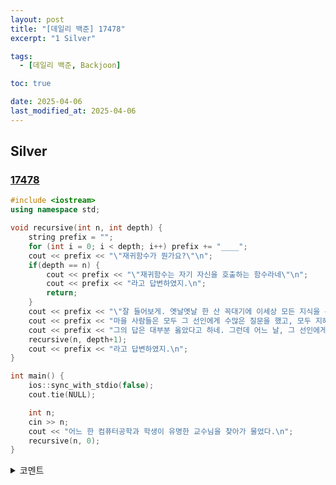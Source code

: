 ```yaml
---
layout: post
title: "[데일리 백준] 17478"
excerpt: "1 Silver"

tags:
  - [데일리 백준, Backjoon]

toc: true

date: 2025-04-06
last_modified_at: 2025-04-06
---
```

## Silver
### [17478][def]

```c++
#include <iostream>
using namespace std;

void recursive(int n, int depth) {
    string prefix = "";
    for (int i = 0; i < depth; i++) prefix += "____";
    cout << prefix << "\"재귀함수가 뭔가요?\"\n";
    if(depth == n) {
        cout << prefix << "\"재귀함수는 자기 자신을 호출하는 함수라네\"\n";
        cout << prefix << "라고 답변하였지.\n";
        return;
    }
    cout << prefix << "\"잘 들어보게. 옛날옛날 한 산 꼭대기에 이세상 모든 지식을 통달한 선인이 있었어.\n";
    cout << prefix << "마을 사람들은 모두 그 선인에게 수많은 질문을 했고, 모두 지혜롭게 대답해 주었지.\n";
    cout << prefix << "그의 답은 대부분 옳았다고 하네. 그런데 어느 날, 그 선인에게 한 선비가 찾아와서 물었어.\"\n";
    recursive(n, depth+1);
    cout << prefix << "라고 답변하였지.\n";
}

int main() {
    ios::sync_with_stdio(false);
    cout.tie(NULL);

    int n;
    cin >> n;
    cout << "어느 한 컴퓨터공학과 학생이 유명한 교수님을 찾아가 물었다.\n";
    recursive(n, 0);
}
```

<details>
<summary>코멘트</summary>
<div markdown="1">

- 재귀 (날먹)

</div>
</details>

[def]: https://www.acmicpc.net/problem/17478